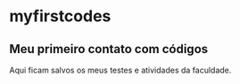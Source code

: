 # myfirstcodes

## Meu primeiro contato com códigos

Aqui ficam salvos os meus testes e atividades da faculdade.
